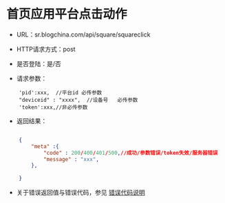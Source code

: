 # 首页应用平台点击动作

- URL：sr.blogchina.com/api/square/squareclick

- HTTP请求方式：post

- 是否登陆：是/否

- 请求参数：

```
	'pid':xxx,	//平台id 必传参数
    "deviceid" : "xxxx",  //设备号   必传参数 
    'token':xxx,//非必传参数
``` 
 

- 返回结果：
 

```json

    {
        "meta" :{
            "code" : 200/400/401/500,//成功/参数错误/token失效/服务器错误
            "message" : "xxx",
        },
         
    } 
```

- 关于错误返回值与错误代码，参见 [错误代码说明](../README.md)